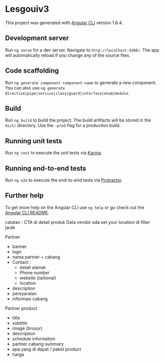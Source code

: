 # Lesgouiv3

This project was generated with [Angular CLI](https://github.com/angular/angular-cli) version 1.6.4.

## Development server

Run `ng serve` for a dev server. Navigate to `http://localhost:4200/`. The app will automatically reload if you change any of the source files.

## Code scaffolding

Run `ng generate component component-name` to generate a new component. You can also use `ng generate directive|pipe|service|class|guard|interface|enum|module`.

## Build

Run `ng build` to build the project. The build artifacts will be stored in the `dist/` directory. Use the `-prod` flag for a production build.

## Running unit tests

Run `ng test` to execute the unit tests via [Karma](https://karma-runner.github.io).

## Running end-to-end tests

Run `ng e2e` to execute the end-to-end tests via [Protractor](http://www.protractortest.org/).

## Further help

To get more help on the Angular CLI use `ng help` or go check out the [Angular CLI README](https://github.com/angular/angular-cli/blob/master/README.md).



catatan : 
CTA di detail produk
Data vendor
ada set your location di filter jarak

Partner
- banner
- logo 
- nama partner + cabang 
- Contact : 
    - detail alamat 
    - Phone number
    - website (optional)
    - location
- description
- persyaratan
- informasi cabang

Partner product 
- title
- subtitle
- image (brosur)
- description
- schedule information
- partner cabang summary
- apa yang di dapat / paket product
- harga

